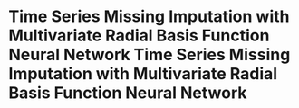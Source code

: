 # Time Series Missing Imputation with Multivariate Radial Basis Function Neural Network	Time Series Missing Imputation with Multivariate Radial Basis Function Neural Network
